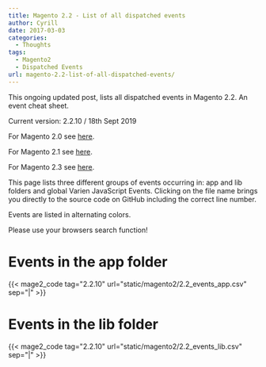 ```yaml
---
title: Magento 2.2 - List of all dispatched events
author: Cyrill
date: 2017-03-03
categories:
  - Thoughts
tags:
  - Magento2
  - Dispatched Events
url: magento-2.2-list-of-all-dispatched-events/
---
```


This ongoing updated post, lists all dispatched events in Magento 2.2. An event
cheat sheet.

Current version: 2.2.10 / 18th Sept 2019

<!--more-->

For Magento 2.0 see [here](magento2-list-of-all-dispatched-events/).

For Magento 2.1 see [here](magento-2.1-list-of-all-dispatched-events/).

For Magento 2.3 see [here](magento-2.3-list-of-all-dispatched-events/).

This page lists three different groups of events occurring in: app and lib folders
and global Varien JavaScript Events. Clicking on the file name brings you directly
to the source code on GitHub including the correct line number.

Events are listed in alternating colors.

Please use your browsers search function!

# Events in the app folder

{{< mage2_code tag="2.2.10" url="static/magento2/2.2_events_app.csv" sep="|" >}}

# Events in the lib folder

{{< mage2_code tag="2.2.10" url="static/magento2/2.2_events_lib.csv" sep="|" >}}
